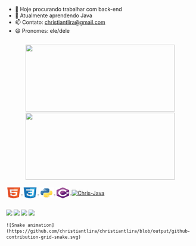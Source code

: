 - 🔭 Hoje procurando trabalhar com back-end
- 🌱 Atualmente aprendendo Java
- 📫 Contato: christiantlira@gmail.com
- 😄 Pronomes: ele/dele

##
<div align="center">
  <a href="https://github.com/christiantlira">
  <img height="180" width="400" src="https://github-readme-stats.vercel.app/api?username=christiantlira&show_icons=true&theme=dark&include_all_commits=true&count_private=true"/>
  <img height="180" width="400"src="https://github-readme-stats.vercel.app/api/top-langs/?username=christiantlira&layout=compact&langs_count=7&theme=dark"/>
</div>
<div style="display: inline_block"><br>
  <img align="center" alt="Chris-HTML" height="30" width="40" src="https://raw.githubusercontent.com/devicons/devicon/master/icons/html5/html5-original.svg">
  <img align="center" alt="Chris-CSS" height="30" width="40" src="https://raw.githubusercontent.com/devicons/devicon/master/icons/css3/css3-original.svg">
  <img align="center" alt="Chris-Python" height="30" width="40" src="https://raw.githubusercontent.com/devicons/devicon/master/icons/python/python-original.svg">
  <img align="center" alt="Chris-Csharp" height="30" width="40" src="https://raw.githubusercontent.com/devicons/devicon/master/icons/csharp/csharp-original.svg">
  <img align="center" alt="Chris-Java" height="30" width="40" src="https://cdn.jsdelivr.net/gh/devicons/devicon/icons/java/java-original.svg">
</div>
  
  ##
  
  <div>
  <a href="https://instagram.com/christiantlira" target="_blank"><img src="https://img.shields.io/badge/-Instagram-%23E4405F?style=for-the-badge&logo=instagram&logoColor=white" target="_blank"></a>
 	<a href="https://www.twitch.tv/xistream" target="_blank"><img src="https://img.shields.io/badge/Twitch-9146FF?style=for-the-badge&logo=twitch&logoColor=white" target="_blank"></a>
  <a href = "mailto:christiantlira@gmail.com"><img src="https://img.shields.io/badge/-Gmail-%23333?style=for-the-badge&logo=gmail&logoColor=white" target="_blank"></a>
  <a href="https://www.linkedin.com/in/christiantlira" target="_blank"><img src="https://img.shields.io/badge/-LinkedIn-%230077B5?style=for-the-badge&logo=linkedin&logoColor=white" target="_blank"></a>  
    
    ![Snake animation](https://github.com/christiantlira/christiantlira/blob/output/github-contribution-grid-snake.svg)
</div>

  
  
  
